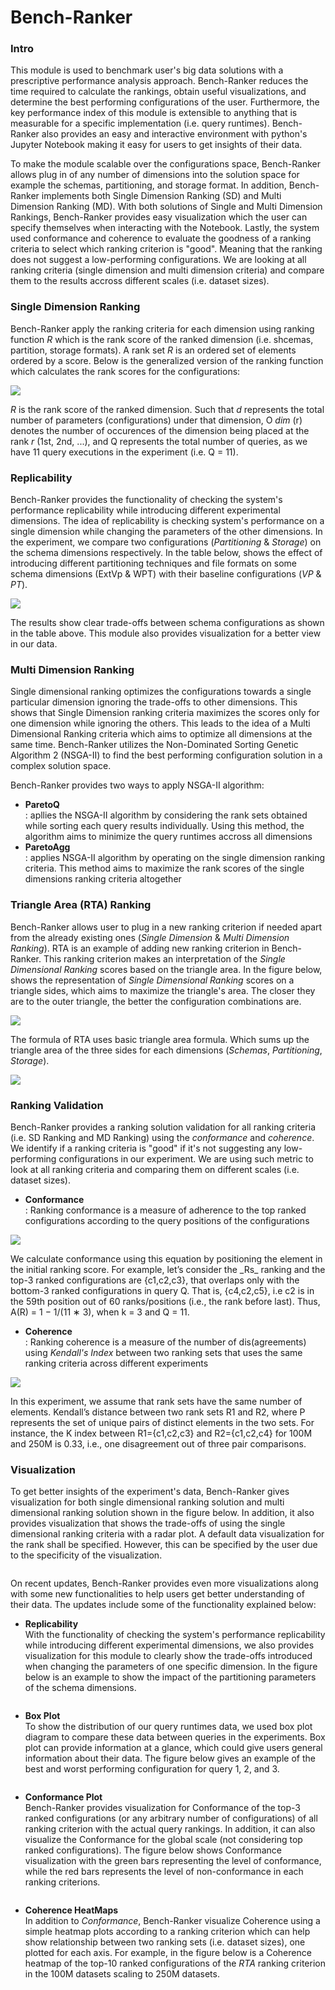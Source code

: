 # Bench-Ranker

### Intro
This module is used to benchmark user's big data solutions with  a prescriptive performance analysis approach. Bench-Ranker reduces the time required to calculate the rankings, obtain useful visualizations, and determine the best performing configurations of the user. Furthermore, the key performance index of this module is extensible to anything that is measurable for a specific implementation (i.e. query runtimes). Bench-Ranker also provides an easy and interactive environment with python's Jupyter Notebook making it easy for users to get insights of their data.

To make the module scalable over the configurations space, Bench-Ranker allows plug in of any number of dimensions into the solution space for example the schemas, partitioning, and storage format. In addition, Bench-Ranker implements both Single Dimension Ranking (SD) and Multi Dimension Ranking (MD). With both solutions of Single and Multi Dimension Rankings, Bench-Ranker provides easy visualization which the user can specify themselves when interacting with the Notebook. Lastly, the system used conformance and coherence to evaluate the goodness of a ranking criteria to select which ranking criterion is "good". Meaning that the ranking does not suggest a low-performing configurations. We are looking at all ranking criteria (single dimension and multi dimension criteria) and compare them to the results accross different scales (i.e. dataset sizes). 

### Single Dimension Ranking
Bench-Ranker apply the ranking criteria for each dimension using ranking function _R_  which is the rank score of the ranked dimension (i.e. shcemas, partition, storage formats). A rank set _R_ is an ordered set of elements ordered by a score. Below is the generalized version of the ranking function which calculates the rank scores for the configurations:

<p>
<img src="https://github.com/DataSystemsGroupUT/PAPyA/raw/main/figs/rankingFunction.png"/>
</p>

_R_ is the rank score of the ranked dimension. Such that _d_ represents the total number of parameters (configurations) under that dimension, O _dim_ (r) denotes the number of occurences of the dimension being placed at the rank _r_ (1st, 2nd, ...), and Q represents the total number of queries, as we have 11 query executions in the experiment (i.e. Q = 11).

### Replicability
Bench-Ranker provides the functionality of checking the system's performance replicability while introducing different experimental dimensions. The idea of replicability is checking system's performance on a single dimension while changing the parameters of the other dimensions. In the experiment, we compare two configurations (_Partitioning_ & _Storage_) on the schema dimensions respectively. In the table below, shows the effect of introducing different partitioning techniques and file formats on some schema dimensions (ExtVp & WPT) with their baseline configurations (_VP_ & _PT_). <br>
<p>
<img src="https://github.com/DataSystemsGroupUT/PAPyA/raw/main/figs/replicabilityTable.png"/>
</p>

The results show clear trade-offs between schema configurations as shown in the table above. This module also provides visualization for a better view in our data.


### Multi Dimension Ranking
Single dimensional ranking optimizes the configurations towards a single particular dimension ignoring the trade-offs to other dimensions. This shows that Single Dimension ranking criteria maximizes the scores only for one dimension while ignoring the others. This leads to the idea of a Multi Dimensional Ranking criteria which aims to optimize all dimensions at the same time. Bench-Ranker utilizes the Non-Dominated Sorting Genetic Algorithm 2 (NSGA-II) to find the best performing configuration solution in a complex solution space.<br>

Bench-Ranker provides two ways to apply NSGA-II algorithm:
- __ParetoQ__ <br>
: apllies the NSGA-II algorithm by considering the rank sets obtained while sorting each query results individually. Using this method, the algorithm aims to minimize the query runtimes accross all dimensions
- __ParetoAgg__ <br>
: applies NSGA-II algorithm by operating on the single dimension ranking criteria. This method aims to maximize the rank scores of the single dimensions ranking criteria altogether

### Triangle Area (RTA) Ranking
Bench-Ranker allows user to plug in a new ranking criterion if needed apart from the already existing ones (_Single Dimension_ & _Multi Dimension Ranking_). RTA is an example of adding new ranking criterion in Bench-Ranker. This ranking criterion makes an interpretation of the _Single Dimensional Ranking_ scores based on the triangle area. In the figure below, shows the representation of _Single Dimensional Ranking_ scores on a triangle sides, which aims to maximize the triangle's area. The closer they are to the outer triangle, the better the configuration combinations are. <br>
<p>
<img src="https://github.com/DataSystemsGroupUT/PAPyA/raw/main/figs/RTAPlot.png"/>
</p>

The formula of RTA uses basic triangle area formula. Which sums up the triangle area of the three sides for each dimensions (_Schemas_, _Partitioning_, _Storage_).
<p>
<img src="https://github.com/DataSystemsGroupUT/PAPyA/raw/main/figs/RTAFormula.png"/>
</p>


### Ranking Validation  
Bench-Ranker provides a ranking solution validation for all ranking criteria (i.e. SD Ranking and MD Ranking) using the _conformance_ and _coherence_. We identify if a ranking criteria is "good" if it's not suggesting any low-performing configurations in our experiment. We are using such metric to look at all ranking criteria and comparing them on different scales (i.e. dataset sizes).<br>

- __Conformance__ <br>
: Ranking conformance is a measure of adherence to the top ranked configurations according to the query positions of the configurations<br>
<p>
<img src="https://github.com/DataSystemsGroupUT/PAPyA/raw/main/figs/conformanceFormula.png"/>
</p>
We calculate conformance using this equation by positioning the element in the initial ranking score. For example, let’s consider the _Rs_ ranking and the top-3 ranked configurations are {c1,c2,c3}, that overlaps only with the bottom-3 ranked configurations in query Q. That is, {c4,c2,c5}, i.e c2 is in the 59th position out of 60 ranks/positions (i.e., the rank before last). Thus, A(R) = 1 − 1/(11 ∗ 3), when k = 3 and Q = 11.<br>

- __Coherence__ <br>
: Ranking coherence is a measure of the number of dis(agreements) using _Kendall's Index_ between two ranking sets that uses the same ranking criteria across different experiments
<p>
<img src="https://github.com/DataSystemsGroupUT/PAPyA/raw/main/figs/coherenceFormula.png"/>
</p>
In this experiment, we assume that rank sets have the same number of elements. Kendall’s distance between two rank sets R1 and R2, where P represents the set of unique pairs of distinct elements in the two sets. For instance, the K index between R1={c1,c2,c3} and R2={c1,c2,c4} for 100M and 250M is 0.33, i.e., one disagreement out of three pair comparisons.

### Visualization
To get better insights of the experiment's data, Bench-Ranker gives visualization for both single dimensional ranking solution and multi dimensional ranking solution shown in the figure below. In addition, it also provides visualization that shows the trade-offs of using the single dimensional ranking criteria with a radar plot. A default data visualization for the rank shall be specified. However, this can be specified by the user due to the specificity of the visualization.
<p align="center">
    <img src="https://github.com/DataSystemsGroupUT/PAPyA/raw/main/figs/visualizations.png" alt>
</p>

On recent updates, Bench-Ranker provides even more visualizations along with some new functionalities to help users get better understanding of their data. The updates include some of the functionality explained below: <br>

- __Replicability__<br>
With the functionality of checking the system's performance replicability while introducing different experimental dimensions, we also provides visualization for this module to clearly show the trade-offs introduced when changing the parameters of one specific dimension. In the figure below is an example to show the impact of the partitioning parameters of the schema dimensions.<br>
<p align="center">
    <img src="https://github.com/DataSystemsGroupUT/PAPyA/raw/main/figs/replicabilityFigure.png" alt>
</p>

- __Box Plot__<br>
To show the distribution of our query runtimes data, we used box plot diagram to compare these data between queries in the experiments. Box plot can provide information at a glance, which could give users general information about their data. The figure below gives an example of the best and worst performing configuration for query 1, 2, and 3.<br>
<p align="center">
    <img src="https://github.com/DataSystemsGroupUT/PAPyA/raw/main/figs/boxplot.png" alt>
</p>

- __Conformance Plot__<br>
Bench-Ranker provides visualization for Conformance of the top-3 ranked configurations (or any arbitrary number of configurations) of all ranking criterion with the actual query rankings. In addition, it can also visualize the Conformance for the global scale (not considering top ranked configurations). The figure below shows Conformance visualization with the green bars representing the level of conformance, while the red bars represents the level of non-conformance in each ranking criterions.<br>
<p align="center">
    <img src="https://github.com/DataSystemsGroupUT/PAPyA/raw/main/figs/ConformancePlot.png" alt>
</p>


- __Coherence HeatMaps__<br>
In addition to _Conformance_, Bench-Ranker visualize Coherence using a simple heatmap plots according to a ranking criterion which can help show relationship between two ranking sets (i.e. dataset sizes), one plotted for each axis. For example, in the figure below is a Coherence heatmap of the top-10 ranked configurations of the _RTA_ ranking criterion in the 100M datasets scaling to 250M datasets.<br>
<p align="center">
    <img src="https://github.com/DataSystemsGroupUT/PAPyA/raw/main/figs/coherencePlot.png" alt>
</p>